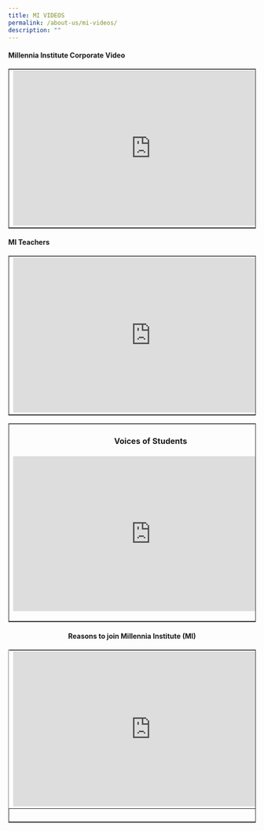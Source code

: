 ```yaml
---
title: MI VIDEOS
permalink: /about-us/mi-videos/
description: ""
---
```

<h4><strong>Millennia Institute Corporate Video</strong></h4>
<table style="border-collapse: collapse; width: 100%;" border="1">
<tbody>
<tr>
<td><iframe allowfullscreen="" allow="accelerometer; autoplay; clipboard-write; encrypted-media; gyroscope; picture-in-picture; web-share" frameborder="0" title="YouTube video player" src="https://www.youtube.com/embed/Wjt3FtojvFs" height="315" width="560"></iframe></td></tr></tbody></table>

<h4><strong>MI Teachers</strong></h4>
<table style="border-collapse: collapse; width: 100%;" border="1">
<tbody>
<tr>
<td><iframe width="560" height="315" src="https://www.youtube.com/embed/n4TYjyynEok" title="YouTube video player" frameborder="0" allow="accelerometer; autoplay; clipboard-write; encrypted-media; gyroscope; picture-in-picture; web-share" allowfullscreen=""></iframe></td></tr></tbody></table>

<table style="border-collapse: collapse; width: 100%;" border="1">
<tbody>
<tr>
<td style="width: 50%; text-align: center;">
<h4><strong>Voices of Students</strong></h4>
<p> <iframe width="560" height="315" src="https://www.youtube.com/embed/6ZyyBCblMbQ" title="YouTube video player" frameborder="0" allow="accelerometer; autoplay; clipboard-write; encrypted-media; gyroscope; picture-in-picture; web-share" allowfullscreen=""></iframe> </p>
</td><td style="width: 50%; text-align: center;">
<h4><strong>Defying the Odds</strong></h4>
<p> <iframe width="560" height="315" src="https://www.youtube.com/embed/LV3wOXCzsMc" title="YouTube video player" frameborder="0" allow="accelerometer; autoplay; clipboard-write; encrypted-media; gyroscope; picture-in-picture; web-share" allowfullscreen=""></iframe> </p>
</td></tr>
</tbody>
</table>
<h4 style="text-align: center;"><strong>Reasons to join Millennia Institute (MI)</strong></h4>
<table style="border-collapse: collapse; width: 100%;" border="1">
<tbody>
<tr>
<td style="width: 100%; border:0px;"><iframe allowfullscreen="" allow="accelerometer; autoplay; clipboard-write; encrypted-media; gyroscope; picture-in-picture; web-share" frameborder="0" title="YouTube video player" src="https://www.youtube.com/embed/videoseries?list=PLHXLwozKtqOG0JLKVNqHg7EQrrOuD32s3" height="315" width="560"></iframe></td>
</tr>
<tr>
<td style="width: 50%;">&nbsp;</td>
<td style="width: 50%;">&nbsp;</td>
</tr>
</tbody>
</table>